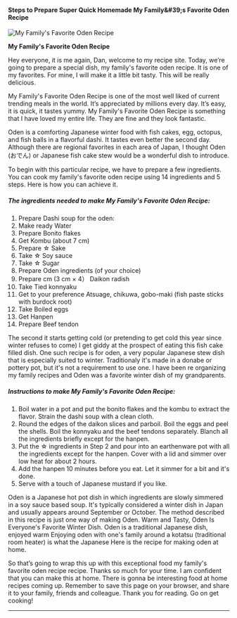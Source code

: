             

#### Steps to Prepare Super Quick Homemade My Family&amp;#39;s Favorite Oden Recipe

![My Family's Favorite Oden Recipe](https://img-global.cpcdn.com/recipes/5846791732854784/751x532cq70/my-familys-favorite-oden-recipe-recipe-main-photo.jpg)

**My Family's Favorite Oden Recipe**

Hey everyone, it is me again, Dan, welcome to my recipe site. Today, we’re going to prepare a special dish, my family's favorite oden recipe. It is one of my favorites. For mine, I will make it a little bit tasty. This will be really delicious.

My Family's Favorite Oden Recipe is one of the most well liked of current trending meals in the world. It’s appreciated by millions every day. It’s easy, it is quick, it tastes yummy. My Family's Favorite Oden Recipe is something that I have loved my entire life. They are fine and they look fantastic.

Oden is a comforting Japanese winter food with fish cakes, egg, octopus, and fish balls in a flavorful dashi. It tastes even better the second day. Although there are regional favorites in each area of Japan, I thought Oden (おでん) or Japanese fish cake stew would be a wonderful dish to introduce.

To begin with this particular recipe, we have to prepare a few ingredients. You can cook my family's favorite oden recipe using 14 ingredients and 5 steps. Here is how you can achieve it.

##### The ingredients needed to make My Family's Favorite Oden Recipe:

1.  Prepare Dashi soup for the oden:
2.  Make ready Water
3.  Prepare Bonito flakes
4.  Get Kombu (about 7 cm)
5.  Prepare ☆ Sake
6.  Take ☆ Soy sauce
7.  Take ☆ Sugar
8.  Prepare Oden ingredients (of your choice)
9.  Prepare cm (3 cm × 4） Daikon radish
10.  Take Tied konnyaku
11.  Get to your preference Atsuage, chikuwa, gobo-maki (fish paste sticks with burdock root)
12.  Take Boiled eggs
13.  Get Hanpen
14.  Prepare Beef tendon

The second it starts getting cold (or pretending to get cold this year since winter refuses to come) I get giddy at the prospect of eating this fish cake filled dish. One such recipe is for oden, a very popular Japanese stew dish that is especially suited to winter. Traditionaly it's made in a donabe or pottery pot, but it's not a requirement to use one. I have been re organizing my family recipes and Oden was a favorite winter dish of my grandparents.

##### Instructions to make My Family's Favorite Oden Recipe:

1.  Boil water in a pot and put the bonito flakes and the kombu to extract the flavor. Strain the dashi soup with a clean cloth.
2.  Round the edges of the daikon slices and parboil. Boil the eggs and peel the shells. Boil the konnyaku and the beef tendons separately. Blanch all the ingredients briefly except for the hanpen.
3.  Put the ☆ ingredients in Step 2 and pour into an earthenware pot with all the ingredients except for the hanpen. Cover with a lid and simmer over low heat for about 2 hours.
4.  Add the hanpen 10 minutes before you eat. Let it simmer for a bit and it's done.
5.  Serve with a touch of Japanese mustard if you like.

Oden is a Japanese hot pot dish in which ingredients are slowly simmered in a soy sauce based soup. It's typically considered a winter dish in Japan and usually appears around September or October. The method described in this recipe is just one way of making Oden. Warm and Tasty, Oden Is Everyone's Favorite Winter Dish. Oden is a traditional Japanese dish, enjoyed warm Enjoying oden with one's family around a kotatsu (traditional room heater) is what the Japanese Here is the recipe for making oden at home.

So that’s going to wrap this up with this exceptional food my family's favorite oden recipe recipe. Thanks so much for your time. I am confident that you can make this at home. There is gonna be interesting food at home recipes coming up. Remember to save this page on your browser, and share it to your family, friends and colleague. Thank you for reading. Go on get cooking!

* * *